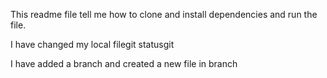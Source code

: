 This readme file tell me how to clone and install dependencies and run the file.


I have changed my local filegit statusgit 

I have added a branch and created a new file in branch
